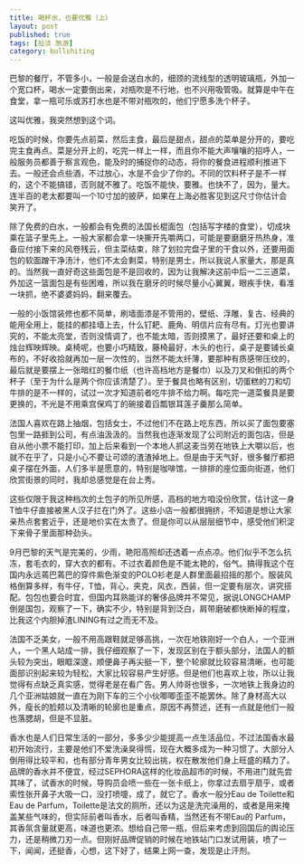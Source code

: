 ```yaml
---
title: 喝杯水，也要优雅（上）
layout: post
published: true
tags: [扯淡 旅游]
category: bullshiting
---
```


巴黎的餐厅，不管多小，一般是会送白水的，细颈的流线型的透明玻璃瓶，外加一个宽口杯，喝水一定要倒出来，对瓶吹是不行地，也不兴用吸管吸。就算是中午在食堂，拿一瓶可乐或苏打水也是不带对瓶吹的，他们宁愿多洗个杯子。

这叫优雅，我突然想到这个词。

吃饭的时候，你要先点前菜，然后主食，最后是甜点，甜点的菜单是分开的，要吃完主食再点。菜是分开上的，吃完一样上一样，而且你不能大声嚷嚷的招呼人，一般服务员都善于察言观色，能及时的捕捉你的动态，将你的餐食进程顺利推进下去。一般还会点些酒，不过放心，水是不会少了你的。不同的饮料杯子是不一样的，这个不能搞错，否则就不雅了。吃饭不能快，要雅。也快不了，因为，量大。连半百的老太都要叫一个10寸加的披萨，如果在上海必胜客见到这尺寸你估计会笑开了。

除了免费的白水，一般都会有免费的法国长棍面包（包括写字楼的食堂），切成块乘在篮子里先上。一般大家都会拿一块撕开先嚼两口，可能是要磨磨牙热热身，准备应付接下来的风卷残云，但主菜结束，除了划拉完盘子里的干食以外，还要用面包的软面蹭干净汤汁，他们不太会剩菜，特别是男士，所以我说人家量大，那是真的。当然我一直好奇这些面包是不是回收的，因为让我解决这前中后一二三道菜，外加这一篮面包是有些困难，所以我在磨牙的时候尽量小心翼翼，眼疾手快，看准一块抓，绝不婆婆妈妈，翻来覆去。

一般的小饭馆装修也都不简单，刷墙面漆是不管用的，壁纸、浮雕，复古、经典的能用全用上，能挂的都挂墙上去，什么钉耙、鹿角、明信片应有尽有。灯光也要讲究的，不能太亮堂，否则没情调了，也不能太暗，否则摸黑了，最好还要和桌上的烛台辉映辉映。桌椅呢，也要小巧精致，藤椅最好，木头的也行，桌子是要铺长桌布的，不好收拾就再加一层一次性的，当然不能太纤薄，要那种有质感带压纹的，最后就是要摆上一张暗红的餐巾纸（也许高档地方是餐巾）以及刀叉和倒扣的两个杯子（至于为什么是两个你应该清楚了）。至于餐具也略有区别，切蛋糕的刀和切牛排的是不一样的，试过一次才知道前者吃牛排不给力啊。每吃完一道菜餐具是要更换的，不光是不用乘宫保鸡丁的碗接着舀瓢银耳莲子羹那么简单。

法国人喜欢在路上抽烟，包括女士，不过他们不在路上吃东西，所以买了面包要塞包里一路捱到公司，有点油汲汲的。当然我也逐渐发现了公司附近的面包店，但是自从他小票不能打印，加上后来看到一个本地人抓这麦当劳在地铁上大嚼以后，也就不在乎了，只是小心不要让可颂的渣渣掉地上。但是由于天气好，很多餐厅都把桌子摆在外面，人们多半是愿意的，特别是咖啡馆，一排排的座位面向街道，他们欣赏街景的同时，我却总感觉是在台上秀。

这些仅限于我这种档次的土包子的所见所感，高档的地方咱没份欣赏，估计这一身T恤牛仔直接被黑人汉子拦在门外了。这些小店一般都很拥挤，不知道是想让大家亲热点套套近乎，还是地价实在太贵了。但是你可以从层层细节中，感受他们积淀下来骨子里面那种劲头。

9月巴黎的天气是完美的，少雨，艳阳高照却还透着一点点凉。他们似乎不怎么抗冻，套毛衣的，穿大衣的都有。不过衣着颜色是不能太艳的，俗气。搞得我这个在国内永远蔫巴蔫巴的穿件紫色渐变的POLO衫老是人群里面最招摇的那个。服装风格倒算多样，有牛仔，T恤，背心，夹克，风衣，西装，但一定要有层次，讲究搭配。包包也要合时宜，但国内耳熟能详的奢侈品牌并不常见，据说LONGCHAMP倒是国包，观察了一下，确实不少，特别是背到泛白，肩带磨破都快断掉的程度，比我这个内胆掉渣LINING有过之而无不及。

法国不乏美女，一般不用高跟鞋就足够高挑，一次在地铁刚好一个白人，一个亚洲人，一个黑人站成一排，我仔细观察了一下，发现区别在于额头部分，法国人的额头较为突出，眼眶深邃，顺便鼻子再尖挺一下，整个轮廓就比较容易清晰，也可能面部识别起来较为轻松，大家比较容易产生好感。但是他们也喜欢上妆，所以让我觉得有点缺乏真实感，觉得老是在看广告。男人帅哥也很多，一次地铁上我身边的几个亚洲姑娘就一直在为刚下车的三个小伙唧唧歪歪不能罢休。除了身材高大以外，瘦长的脸颊以及清晰的轮廓也是重点，原因不再赘述，还有一点就是他们一般也落腮胡，但是不显脏。

香水也是人们日常生活的一部分，多多少少能提高一点生活品位，不过法国香水最初开始流行，主要是他们不爱洗澡臭得慌，现在大概多成为一种习惯了。大部分人倒用得比较平和，也有部分青年男女比较出挑，权在散发他们身上旺盛的精力了。品牌的香水并不便宜，经过SEPHORA这样的化妆品超市的时候，不用进门就先尝其味了，试香水的时候，导购员会喷一些在一张卡纸上，你拿过去扇乎扇乎，或者索性张开鼻子大吸一口，没打喷嚏，成了，就它了。香水一般分Eau de Toilette和Eau de Parfum，Toilette是法文的厕所，还以为这是洗完澡用的，或者是用来掩盖某些气味的，但实际前者叫香水，后者叫香精，当然还有不带Eau的 Parfum，其香氛含量就更高，味道也更浓。想给自己带一瓶，但后来考虑到回国后的舆论压力，还是稍微刀刃一点。但刚好品牌促销的时候在地铁站门口发试用装，喷了一下，闻闻，还挺香，心想，这下好了，结果上网一查，发现是止汗剂。
